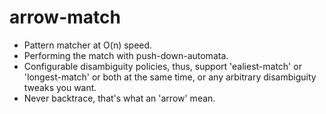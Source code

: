 # arrow-match
* Pattern matcher at O(n) speed.
* Performing the match with push-down-automata.
* Configurable disambiguity policies, thus, support 'ealiest-match' or 'longest-match' or both at the same time, or any arbitrary disambiguity tweaks you want.
* Never backtrace, that's what an 'arrow' mean.
